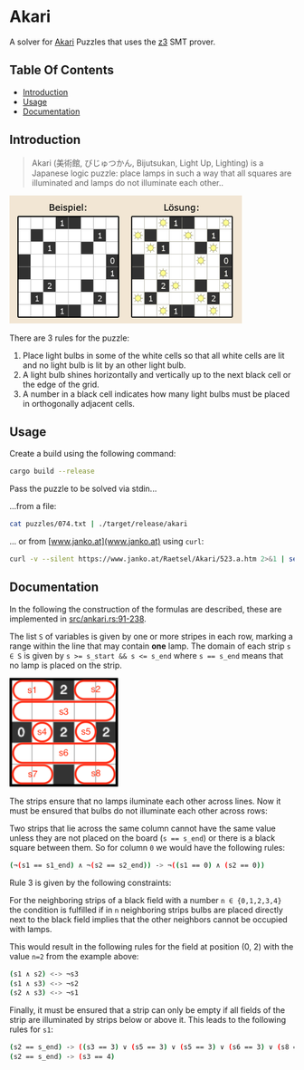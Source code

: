 # Akari

A solver for [Akari](https://www.janko.at/Raetsel/Akari) Puzzles that uses the [z3](https://github.com/Z3Prover/z3) SMT prover.

## Table Of Contents

-   [Introduction](#introduction)
-   [Usage](#usage)
-   [Documentation](#docs)

<a name="introduction"></a>

## Introduction

> Akari (美術館, びじゅつかん, Bijutsukan, Light Up, Lighting) is a Japanese logic puzzle: place lamps in such a way that all squares are illuminated and lamps do not illuminate each other..

![Akari Example](example.png)

There are 3 rules for the puzzle:

1. Place light bulbs in some of the white cells so that all white cells are lit and no light bulb is lit by an other light bulb.
2. A light bulb shines horizontally and vertically up to the next black cell or the edge of the grid.
3. A number in a black cell indicates how many light bulbs must be placed in orthogonally adjacent cells.

<a name="usage"></a>

## Usage

Create a build using the following command:

```sh
cargo build --release
```

Pass the puzzle to be solved via stdin...

...from a file:

```sh
cat puzzles/074.txt | ./target/release/akari
```

... or from [www.janko.at](www.janko.at) using `curl`:

```sh
curl -v --silent https://www.janko.at/Raetsel/Akari/523.a.htm 2>&1 | sed -n -e '/problem/,/solution/ p' | sed -e '1d;$d' | ./target/release/akari
```

<a name="docs"></a>

## Documentation

In the following the construction of the formulas are described, these are implemented in [src/ankari.rs:91-238](https://github.com/cbl/akari/blob/9791015a71fb643c7111b9e6e39de102c63ffe8b/src/akari.rs#L91-L238).

The list `S` of variables is given by one or more stripes in each row, marking a range within the line that may contain **one** lamp. The domain of each strip `s ∈ S` is given by `s >= s_start && s <= s_end` where `s == s_end` means that no lamp is placed on the strip.

![Akari Strips](strips.png)

The strips ensure that no lamps iluminate each other across lines. Now it must be ensured that bulbs do not illuminate each other across rows:

Two strips that lie across the same column cannot have the same value unless they are not placed on the board (`s == s_end`) or there is a black square between them. So for column `0` we would have the following rules:

```sh
(¬(s1 == s1_end) ∧ ¬(s2 == s2_end)) -> ¬((s1 == 0) ∧ (s2 == 0))
```

Rule 3 is given by the following constraints:

For the neighboring strips of a black field with a number `n ∈ {0,1,2,3,4}` the condition is fulfilled if in `n` neighboring strips bulbs are placed directly next to the black field implies that the other neighbors cannot be occupied with lamps.

This would result in the following rules for the field at position (0, 2) with the value `n=2` from the example above:

```sh
(s1 ∧ s2) <-> ¬s3
(s1 ∧ s3) <-> ¬s2
(s2 ∧ s3) <-> ¬s1
```

Finally, it must be ensured that a strip can only be empty if all fields of the strip are illuminated by strips below or above it. This leads to the following rules for `s1`:

```sh
(s2 == s_end) -> ((s3 == 3) ∨ (s5 == 3) ∨ (s5 == 3) ∨ (s6 == 3) ∨ (s8 == 3))
(s2 == s_end) -> (s3 == 4)
```